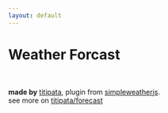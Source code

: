 ```yaml
---
layout: default
---
```


# Weather Forcast

<div id="weather"></div>

<br>

**made by** [titipata](https://github.com/titipata),
plugin from [simpleweatherjs](http://simpleweatherjs.com/).<br>
see more on  <i class="twa twa-sun-with-face"></i> [titipata/forecast](https://github.com/titipata/forecast)
